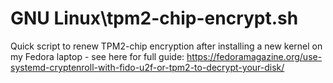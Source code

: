 # GNU Linux\tpm2-chip-encrypt.sh

Quick script to renew TPM2-chip encryption after installing a new kernel on my Fedora laptop - see here for full guide: https://fedoramagazine.org/use-systemd-cryptenroll-with-fido-u2f-or-tpm2-to-decrypt-your-disk/